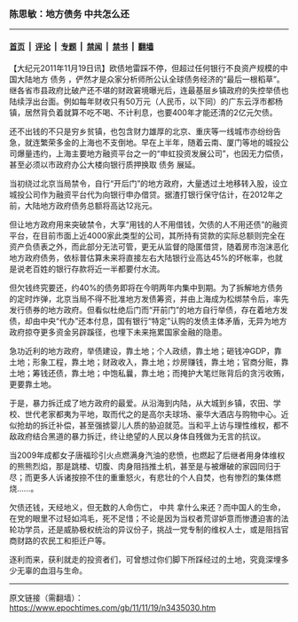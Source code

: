 ### 陈思敏：地方债务 中共怎么还

---

#### [首页](../../../..?n3435030) &nbsp;|&nbsp; [评论](../../../../../epoch-comment?n3435030) &nbsp;|&nbsp; [专题](../../../../../epoch-special?n3435030) &nbsp;|&nbsp; [禁闻](../../../../../epoch-news?n3435030) &nbsp;|&nbsp; [禁书](../../../../../books?n3435030) &nbsp;|&nbsp; [翻墙](https://github.com/gfw-breaker/nogfw/blob/master/README.md?n3435030)


<div class="post_content" id="artbody" itemprop="articleBody">
 <!-- article content begin -->
 <p>
  【大纪元2011年11月19日讯】欧债地雷踩不停，但超过任何银行不良资产规模的中国大陆地方
  <ok href="https://www.epochtimes.com/gb/tag/%E5%80%BA%E5%8A%A1.html">
   债务
  </ok>
  ，俨然才是众家分析师所公认全球债务经济的“最后一根稻草”。继各省市县政府比破产还不堪的财政窘境曝光后，连最基层乡镇政府的失控举债也陆续浮出台面。例如每年财收只有50万元（人民币，以下同）的广东云浮市都杨镇，居然背负着就算不吃不喝、不计利息，也要400年才能还清的2亿元欠债。
 </p>
 <p>
  还不出钱的不只是穷乡贫镇，也包含财力雄厚的北京、重庆等一线城市亦纷纷告急，就连繁荣多金的上海也不支倒地。早在上半年，随着云南、厦门等地的城投公司爆量违约，上海主要地方融资平台之一的“申虹投资发展公司”，也因无力偿债，甚至必须以市政府办公大楼向银行质押换取
  <ok href="https://www.epochtimes.com/gb/tag/%E5%80%BA%E5%8A%A1.html">
   债务
  </ok>
  展延。
 </p>
 <p>
  当初绕过北京当局禁令，自行“开后门”的地方政府，大量透过土地移转入股，设立城投公司作为融资平台代为向银行申办借贷。据渣打银行保守估计，在2012年之前，大陆地方政府债务总额将高达12兆元。
 </p>
 <p>
  但让地方政府用来突破禁令，大享“用钱的人不用借钱，欠债的人不用还债”的融资平台，在目前市面上近4000家此类型的公司，其所持有贷款的实际总额则完全在资产负债表之外，而此部分无法可管，更无从监督的隐匿借贷，随着房市泡沫恶化地方政府债务，依标普估算未来将直接左右大陆银行业高达45%的坏帐率，也就是说老百姓的银行存款将近一半都要付水流。
 </p>
 <p>
  但欠钱终究要还，约40%的债务即将在今明两年内集中到期。为了拆解地方债务的定时炸弹，北京当局不得不批准地方发债筹资，并由上海成为松绑禁令后，率先发行债券的地方政府。但看似杜绝后门而“开前门”的地方自行举债，存在着地方发债，却由中央“代办”还本付息，国有银行“特定”认购的发债主体矛盾，无异为地方政府掠夺更多资金另辟蹊径，也埋下未来拖累国家金融的隐患。
 </p>
 <p>
  急功近利的地方政府，举债建设，靠土地；个人政绩，靠土地；砸钱冲GDP，靠土地；形象工程，靠土地；财政收入，靠土地；炒房赚钱，靠土地；官商分赃，靠土地；筹钱还债，靠土地；中饱私曩，靠土地；而掩护大笔烂账背后的贪污收贿，更要靠土地。
 </p>
 <p>
  于是，暴力拆迁成了地方政府的最爱。从沿海到内陆，从大城到乡镇，农田、学校、世代老家都夷为平地，取而代之的是高尔夫球场、豪华大酒店与购物中心。近似抢劫的拆迁补偿，甚至强掳婴儿人质的胁迫就范。当和平上访与理性维权，都不敌政府结合黑道的暴力拆迁，终让绝望的人民以身体自残做为无言的抗议。
 </p>
 <p>
  当2009年成都女子唐福珍引火点燃满身汽油的悲愤，也燃起了后继者用身体维权的熊熊烈焰，那是跳楼、切腹、肉身阻挡推土机，甚至是与被爆破的家园同归于尽；而更多人诉诸按捺不住的重重怒火，有悲壮的个人自焚，也有惨烈的集体燃烧……。
 </p>
 <p>
  欠债还钱，天经地义，但无数的人命伤亡，
  <ok href="https://www.epochtimes.com/gb/tag/%E4%B8%AD%E5%85%B1.html">
   中共
  </ok>
  拿什么来还？而中国人的生命，在党的眼里不过轻如鸿毛，死不足惜；不论是因为当权者荒谬妒意而惨遭迫害的法轮功学员，还是威胁极权统治的异议份子，挑战一党专制的维权人士，或是阻挡官商财路的农民工和拒迁户等。
 </p>
 <p>
  逐利而来，获利就走的投资者们，可曾想过你们脚下所踩经过的土地，究竟深埋多少无辜的血泪与生命。
 </p>
 <p>
  <!-- article content end -->
  <div id="below_article_ad">
  </div>
 </p>
</div>


---

原文链接（需翻墙）：https://www.epochtimes.com/gb/11/11/19/n3435030.htm